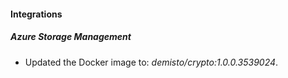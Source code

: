 
#### Integrations

##### Azure Storage Management

- Updated the Docker image to: *demisto/crypto:1.0.0.3539024*.


